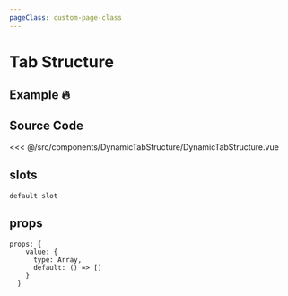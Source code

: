 ```yaml
---
pageClass: custom-page-class
---
```


# Tab Structure

## Example :fire:

<Demo componentName="examples-tab-structure" />

## Source Code

<SourceCode>
<<< @/src/components/DynamicTabStructure/DynamicTabStructure.vue
</SourceCode>

## slots
``` 
default slot 
```

## props
```
props: {
    value: {
      type: Array,
      default: () => []
    }
  }
```